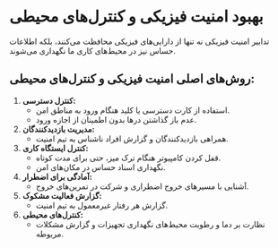 # بهبود امنیت فیزیکی و کنترل‌های محیطی

تدابیر امنیت فیزیکی نه تنها از دارایی‌های فیزیکی محافظت می‌کنند، بلکه اطلاعات حساس نیز در محیط‌های کاری ما نگهداری می‌شوند.

## روش‌های اصلی امنیت فیزیکی و کنترل‌های محیطی:
1. **کنترل دسترسی:**  
   - استفاده از کارت دسترسی یا کلید هنگام ورود به مناطق امن.
   - عدم باز گذاشتن درها بدون اطمینان از اجازه ورود.
2. **مدیریت بازدیدکنندگان:**  
   - همراهی بازدیدکنندگان و گزارش افراد ناشناس به تیم امنیت.
3. **کنترل ایستگاه کاری:**  
   - قفل کردن کامپیوتر هنگام ترک میز، حتی برای مدت کوتاه.
   - نگهداری اسناد حساس در مکان‌های امن.
4. **آمادگی برای اضطرار:**  
   - آشنایی با مسیرهای خروج اضطراری و شرکت در تمرین‌های خروج.
5. **گزارش فعالیت مشکوک:**  
   - گزارش هر رفتار غیرمعمول به تیم امنیت.
6. **کنترل‌های محیطی:**  
   - نظارت بر دما و رطوبت محیط‌های نگهداری تجهیزات و گزارش مشکلات مربوطه.
